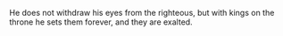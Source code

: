 He does not withdraw his eyes from the righteous, but with kings on the throne he sets them forever, and they are exalted.
